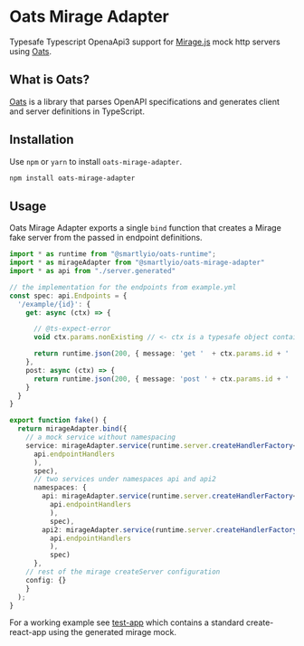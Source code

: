 # Oats Mirage Adapter

Typesafe Typescript OpenaApi3 support for [Mirage.js](https://github.com/miragejs/miragejs) mock http servers
using [Oats](https://github.com/smartlyio/oats).

## What is Oats?

[Oats](https://github.com/smartlyio/oats) is a library that parses OpenAPI specifications and 
generates client and server definitions in TypeScript.

## Installation

Use `npm` or `yarn` to install `oats-mirage-adapter`.

```bash
npm install oats-mirage-adapter
```

## Usage

Oats Mirage Adapter exports a single `bind` function that creates a Mirage fake server from the passed in endpoint definitions.


```ts
import * as runtime from "@smartlyio/oats-runtime";
import * as mirageAdapter from "@smartlyio/oats-mirage-adapter"
import * as api from "./server.generated"

// the implementation for the endpoints from example.yml
const spec: api.Endpoints = {
  '/example/{id}': {
    get: async (ctx) => {

      // @ts-expect-error
      void ctx.params.nonExisting // <- ctx is a typesafe object containing the request

      return runtime.json(200, { message: 'get '  + ctx.params.id + ' ' + ctx.query.foo });
    },
    post: async (ctx) => {
      return runtime.json(200, { message: 'post ' + ctx.params.id + ' ' + ctx.body.value.message});
    }
  }
}

export function fake() {
  return mirageAdapter.bind({
    // a mock service without namespacing
    service: mirageAdapter.service(runtime.server.createHandlerFactory<api.Endpoints>(
      api.endpointHandlers
      ),
      spec),
      // two services under namespaces api and api2
      namespaces: {
        api: mirageAdapter.service(runtime.server.createHandlerFactory<api.Endpoints>(
          api.endpointHandlers
          ),
          spec),
        api2: mirageAdapter.service(runtime.server.createHandlerFactory<api.Endpoints>(
          api.endpointHandlers
          ),
          spec)
      },
    // rest of the mirage createServer configuration
    config: {}
    }
  );
}

```

For a working example see [test-app](https://github.com/smartlyio/oats-mirage-adapter/tree/master/test-app) which contains a standard create-react-app using the generated mirage mock.

